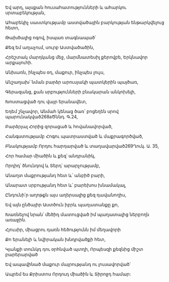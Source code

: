 Եվ արդ, այսքան հուսահատությունների և ահարկու սրտաբեկության,

Ահաբեկիչ սաստկությամբ աստվածային բարկության ենթարկվելուց հետո,

Թախծալից ոգով, իսպառ տագնապած՝

Քեզ եմ աղաչում, սուրբ Աստվածածին,

Հրեշտակ մարդկանց մեջ, մարմնատեսիլ քերովբե, Երկնավոր արքայուհի.

Անխառն, ինչպես օդ, մաքուր, ինչպես լույս,

Անշաղախ՝ նման բարձր արուսյակի պատկերին պայծառ,

Գերազանց, քան սրբությունների բնակարան անկոխելի,

Խոստացված դու վայր երանավետ,

Եդեմ շնչավոր, Անմահ կենաց ծառ՝ բոցեղեն սրով պարունակված268aԾննդ. Գ.24,

Բարձրյալ Հորից զորացած և հովանավորված,

Հանգստությամբ Հոգու պատրաստված և մաքրագործված,

Բնակությամբ Որդու հարդարված և տաղավարված269Ղուկ. Ա. 35,

Հոր համար միածին և քեզ՝ անդրանիկ,

Որդիդ՝ ծնունդով և Տերդ՝ արարչությամբ,

Անաղտ մաքրությանդ հետ և՛ անբիծ բարի,

Անարատ սրբությանդ հետ և՛ բարեխոս խնամակալ,

Ընդունի՛ր աղոթքն այս աղերսալից քեզ դավանողիս,

Եվ այն ընծայիր Աստծուն իբրև պաղատանքը քո,

Խառնելով նրան՝ մեծիդ մատուցված իմ պաղատալից ներբողն առաջին.

Հյուսիր, միացրու դառն հեծությունն իմ մեղավորի

Քո երանելի և նվիրական խնդրվածքի հետ,

Կյանքի տունկդ դու օրհնված պտղի, Որպեսզի քեզնից միշտ բարերարված

Եվ ապավինած մաքուր մայրությանդ ու լուսավորված՝

Ապրեմ ես Քրիստոս Որդուդ միածին և Տիրոջդ համար: